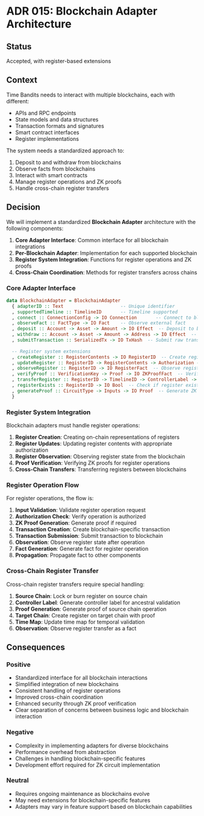 # ADR 015: Blockchain Adapter Architecture

## Status

Accepted, with register-based extensions

## Context

Time Bandits needs to interact with multiple blockchains, each with different:

- APIs and RPC endpoints
- State models and data structures
- Transaction formats and signatures
- Smart contract interfaces
- Register implementations

The system needs a standardized approach to:

1. Deposit to and withdraw from blockchains
2. Observe facts from blockchains
3. Interact with smart contracts
4. Manage register operations and ZK proofs
5. Handle cross-chain register transfers

## Decision

We will implement a standardized **Blockchain Adapter** architecture with the following components:

1. **Core Adapter Interface**: Common interface for all blockchain integrations
2. **Per-Blockchain Adapter**: Implementation for each supported blockchain
3. **Register System Integration**: Functions for register operations and ZK proofs
4. **Cross-Chain Coordination**: Methods for register transfers across chains

### Core Adapter Interface

```haskell
data BlockchainAdapter = BlockchainAdapter
  { adapterID :: Text                     -- Unique identifier
  , supportedTimeline :: TimelineID       -- Timeline supported
  , connect :: ConnectionConfig -> IO Connection       -- Connect to blockchain
  , observeFact :: FactType -> IO Fact    -- Observe external fact
  , deposit :: Account -> Asset -> Amount -> IO Effect  -- Deposit to blockchain
  , withdraw :: Account -> Asset -> Amount -> Address -> IO Effect  -- Withdraw from blockchain
  , submitTransaction :: SerializedTx -> IO TxHash  -- Submit raw transaction
  
  -- Register system extensions
  , createRegister :: RegisterContents -> IO RegisterID  -- Create register
  , updateRegister :: RegisterID -> RegisterContents -> Authorization -> IO Effect  -- Update register
  , observeRegister :: RegisterID -> IO RegisterFact  -- Observe register state
  , verifyProof :: VerificationKey -> Proof -> IO ZKProofFact  -- Verify ZK proof
  , transferRegister :: RegisterID -> TimelineID -> ControllerLabel -> IO Effect  -- Cross-chain transfer
  , registerExists :: RegisterID -> IO Bool  -- Check if register exists
  , generateProof :: CircuitType -> Inputs -> IO Proof  -- Generate ZK proof
  }
```

### Register System Integration

Blockchain adapters must handle register operations:

1. **Register Creation**: Creating on-chain representations of registers
2. **Register Updates**: Updating register contents with appropriate authorization
3. **Register Observation**: Observing register state from the blockchain
4. **Proof Verification**: Verifying ZK proofs for register operations
5. **Cross-Chain Transfers**: Transferring registers between blockchains

### Register Operation Flow

For register operations, the flow is:

1. **Input Validation**: Validate register operation request
2. **Authorization Check**: Verify operation is authorized
3. **ZK Proof Generation**: Generate proof if required
4. **Transaction Creation**: Create blockchain-specific transaction
5. **Transaction Submission**: Submit transaction to blockchain
6. **Observation**: Observe register state after operation
7. **Fact Generation**: Generate fact for register operation
8. **Propagation**: Propagate fact to other components

### Cross-Chain Register Transfer

Cross-chain register transfers require special handling:

1. **Source Chain**: Lock or burn register on source chain
2. **Controller Label**: Generate controller label for ancestral validation
3. **Proof Generation**: Generate proof of source chain operation
4. **Target Chain**: Create register on target chain with proof
5. **Time Map**: Update time map for temporal validation
6. **Observation**: Observe register transfer as a fact

## Consequences

### Positive

- Standardized interface for all blockchain interactions
- Simplified integration of new blockchains
- Consistent handling of register operations
- Improved cross-chain coordination
- Enhanced security through ZK proof verification
- Clear separation of concerns between business logic and blockchain interaction

### Negative

- Complexity in implementing adapters for diverse blockchains
- Performance overhead from abstraction
- Challenges in handling blockchain-specific features
- Development effort required for ZK circuit implementation

### Neutral

- Requires ongoing maintenance as blockchains evolve
- May need extensions for blockchain-specific features
- Adapters may vary in feature support based on blockchain capabilities 